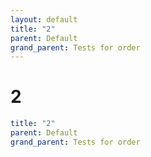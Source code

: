 ```yaml
---
layout: default
title: "2"
parent: Default
grand_parent: Tests for order
---
```


# 2

```yaml
title: "2"
parent: Default
grand_parent: Tests for order
```